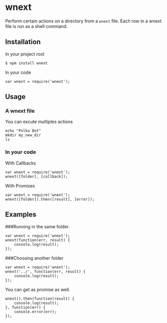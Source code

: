 # wnext
Perform certain actions on a directory from a `wnext` file.
Each row in a wnext file is run as a shell command.
## Installation

In your project root

```shell
$ npm install wnext
```
In your code

```
var wnext = require('wnext');
```
## Usage
### A wnext file
You can excute multiples actions
```
echo "Polka Dot"
mkdir my_new_dir
ls
```
### In your code
With Callbacks
```
var wnext = require('wnext');
wnext([folder], [callback]);
```
With Promises
```
var wnext = require('wnext');
wnext([folder]).then([result], [error]);
```
## Examples
###Running in the same folder.
```
var wnext = require('wnext');
wnext(function(err, result) {
	console.log(result);
});
```
###Choosing another folder
```
var wnext = require('wnext');
wnext('../', function(err, result) {
	console.log(result);
});
```
You can get as promise as well.
```
wnext().then(function(result) {
    console.log(result);
}, function(err) {
    console.error(err);
});
```
